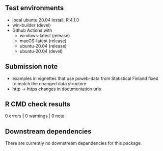 ## Test environments
* local ubuntu 20.04 install, R 4.1.0
* win-builder (devel)
* Github Actions with 
    * windows-latest (release)
    * macOS-latest (release)
    * ubuntu-20.04 (release)
    * ubuntu-20.04 (devel)

## Submission note

* examples in vignettes that use pxweb-data from Statistical Finland fixed to match the changed data structure
* http -> https changes in documentation urls

## R CMD check results

0 errors | 0 warnings | 0 note

## Downstream dependencies

There are currently no downstream dependencies for this package.



